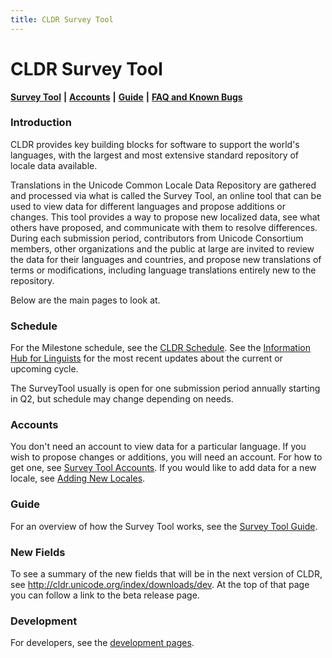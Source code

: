 ```yaml
---
title: CLDR Survey Tool
---
```


# CLDR Survey Tool

[**Survey Tool**](https://st.unicode.org/cldr-apps/v#locales///) **|** [**Accounts**](/index/survey-tool/survey-tool-accounts) **|** [**Guide**](/translation/getting-started/guide) **|** [**FAQ and Known Bugs**](/index/survey-tool/faq-and-known-bugs)

### Introduction

CLDR provides key building blocks for software to support the world's languages, with the largest and most extensive standard repository of locale data available.

Translations in the Unicode Common Locale Data Repository are gathered and processed via what is called the Survey Tool, an online tool that can be used to view data for different languages and propose additions or changes. This tool provides a way to propose new localized data, see what others have proposed, and communicate with them to resolve differences. During each submission period, contributors from Unicode Consortium members, other organizations and the public at large are invited to review the data for their languages and countries, and propose new translations of terms or modifications, including language translations entirely new to the repository.

Below are the main pages to look at.

### Schedule

For the Milestone schedule, see the [CLDR Schedule](/index/draft-schedule). See the [Information Hub for Linguists](/translation) for the most recent updates about the current or upcoming cycle.

The SurveyTool usually is open for one submission period annually starting in Q2, but schedule may change depending on needs.

### Accounts

You don't need an account to view data for a particular language. If you wish to propose changes or additions, you will need an account. For how to get one, see [Survey Tool Accounts](/index/survey-tool/survey-tool-accounts). If you would like to add data for a new locale, see [Adding New Locales](/requesting_changes/adding-new-locales).

### Guide

For an overview of how the Survey Tool works, see the [Survey Tool Guide](/translation/getting-started/guide).

### New Fields

To see a summary of the new fields that will be in the next version of CLDR, see http://cldr.unicode.org/index/downloads/dev. At the top of that page you can follow a link to the beta release page.

### Development

For developers, see the [development pages](/development/cldr-development-site).

